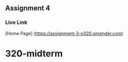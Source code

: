 ## Assignment 4

### Live Link

[Home Page] (https://assignment-3-n320.onrender.com)

# 320-midterm
